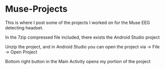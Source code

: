 # Muse-Projects
This is where I post some of the projects I worked on for the Muse EEG detecting headset.


In the 7zip compressed file included, there exists the Android Studio project

Unzip the project, and in Android Studio you can open the project via -> File -> Open Project

Bottom right button in the Main Activity opens my portion of the project
